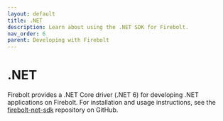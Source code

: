 ```yaml
---
layout: default
title: .NET
description: Learn about using the .NET SDK for Firebolt.
nav_order: 6
parent: Developing with Firebolt
---
```


# .NET

Firebolt provides a .NET Core driver (.NET 6) for developing .NET applications on Firebolt. For installation and usage instructions, see the [firebolt-net-sdk](https://github.com/firebolt-db/firebolt-net-sdk/tree/0.x) repository on GitHub.
